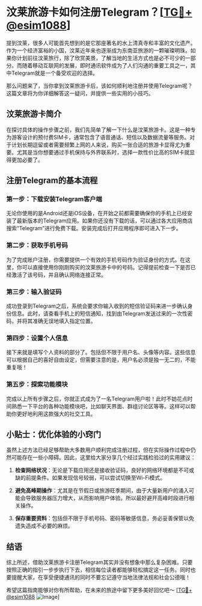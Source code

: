 # 汶莱旅游卡如何注册Telegram？[[TG💪+ @esim1088](https://t.me/s/esim1088)]

提到汶莱，很多人可能首先想到的是它那座著名的水上清真寺和丰富的文化遗产。作为一个经济富裕的小国，汶莱近年来也逐渐成为东南亚旅游的一颗璀璨明珠。如果你计划前往汶莱旅行，除了欣赏美景，了解当地的生活方式也是必不可少的一部分。而随着移动互联网的发展，即时通讯软件成为了人们沟通的重要工具之一，其中Telegram就是一个备受欢迎的选择。

那么问题来了，当你拿到汶莱旅游卡后，该如何顺利地注册并使用Telegram呢？这篇文章将为你详细解答这一疑问，并提供一些实用的小技巧。

## 汶莱旅游卡简介

在探讨具体的操作步骤之前，我们先简单了解一下什么是汶莱旅游卡。这是一种专为游客设计的预付费SIM卡，通常包含了语音通话、短信以及数据流量等服务。对于计划长期逗留或者需要频繁上网的人来说，购买一张合适的旅游卡显得尤为重要。尤其是当你想要通过手机保持与外界联系时，选择一款性价比高的SIM卡就显得更加必要了。

## 注册Telegram的基本流程

### 第一步：下载安装Telegram客户端

无论你使用的是Android还是iOS设备，在开始之前都需要确保你的手机上已经安装了最新版本的Telegram应用。如果你还没有下载的话，可以通过各大应用商店搜索“Telegram”进行免费下载。安装完成后打开应用程序即可进入下一步。

### 第二步：获取手机号码

为了完成账户注册，你需要提供一个有效的手机号码作为验证身份的方式。在这里，你可以直接使用你刚刚购买的汶莱旅游卡中的号码。记得提前检查一下是否已经激活了该号码，并且确认网络连接正常。

### 第三步：输入验证码

成功登录到Telegram之后，系统会要求你输入收到的短信验证码来进一步确认身份信息。此时，请查看手机上的短信通知，找到由Telegram发送过来的一次性密码，并将其准确无误地填入指定位置。

### 第四步：设置个人信息

接下来就是填写个人资料的部分了。包括但不限于用户名、头像等内容。这些信息可以根据自己的喜好自由设定，但需要注意的是，用户名必须是独一无二的，不能重复哦！

### 第五步：探索功能模块

完成以上所有步骤之后，你就正式成为了一名Telegram用户啦！此时不妨花点时间熟悉一下平台的各种功能模块吧，比如聊天界面、群组讨论区等等。这样可以帮助你更好地利用这款强大的社交工具。

## 小贴士：优化体验的小窍门

虽然上述方法已经足够帮助大多数用户顺利完成注册过程，但在实际操作过程中仍然可能存在一些小障碍。因此，这里给大家分享几个经过实践检验过的实用建议：

1. **检查网络状况**：无论是下载应用还是接收验证码，良好的网络环境都是不可或缺的前提条件。如果发现信号较弱，可以尝试切换至Wi-Fi模式。
   
2. **避免高峰期操作**：尤其是在节假日或旅游旺季期间，由于大量新用户的涌入可能会导致服务器压力增大，从而影响用户体验。所以最好避开高峰时段进行相关操作。
   
3. **保存重要资料**：包括但不限于手机号码、密码等敏感信息，务必妥善保管以免遗失造成不必要的麻烦。

## 结语

综上所述，借助汶莱旅游卡注册Telegram其实并没有想象中那么复杂困难。只要按照正确的指引一步步执行下去，相信每位读者都能够轻松搞定这一任务。同时也要提醒大家，在享受便捷通讯的同时不要忘记遵守当地法律法规和社会公德哦！

希望这篇指南能够对你有所帮助，在未来的旅途中留下更多美好回忆吧～ [[TG💪+ @esim1088](https://t.me/s/esim1088) ![Image](https://i.postimg.cc/4NQfJmqS/Snipaste-2025-05-13-00-14-12.png)]